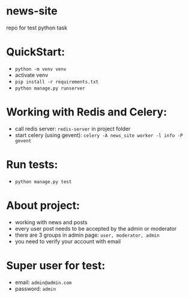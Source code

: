# news-site
repo for test python task
# QuickStart:
- `python -m venv venv`
- activate venv
- `pip install -r requirements.txt`
- `python manage.py runserver`

# Working with Redis and Celery:
- call redis server: `redis-server` in project folder
- start celery (using gevent): `celery -A news_site worker -l info -P gevent`

# Run tests:
- `python manage.py test`

# About project:
- working with news and posts
- every user post needs to be accepted by the admin or moderator
- there are 3 groups in admin page: `user, moderator, admin`
- you need to verify your account with email

# Super user for test:
- email: `admin@admin.com`
- password: `admin`
